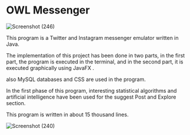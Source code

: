 # OWL Messenger 

![Screenshot (246)](https://user-images.githubusercontent.com/102149705/183860016-be007812-abe5-4e13-b69d-096d190c0e93.png)



This program is a Twitter and Instagram messenger emulator written in Java.

The implementation of this project has been done in two parts, in the first part, the program is executed in the terminal, and in the second part, it is executed graphically using JavaFX .

also MySQL databases and CSS are used in the program.

In the first phase of this program, interesting statistical algorithms and artificial intelligence have been used for the suggest Post and Explore section.

This program is written in about 15 thousand lines.




![Screenshot (240)](https://user-images.githubusercontent.com/102149705/183860118-f49c0ab5-8b53-4691-bcdb-d1db4883416a.png)



